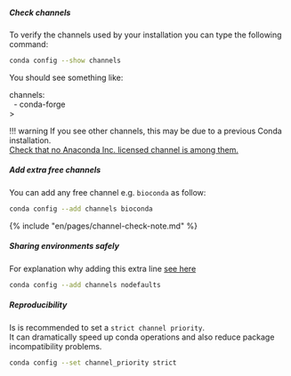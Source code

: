 ##### Check channels

To verify the channels used by your installation you can type the following command:

```bash
conda config --show channels
```

You should see something like:

<div class=custom-terminal>
channels:<br>
&nbsp;&nbsp;- conda-forge
</div>>

!!! warning
    If you see other channels, this may be due to a previous Conda installation.  
    [Check that no Anaconda Inc. licensed channel is among them.](../conda-check/#check-channels)


##### Add extra free channels

You can add any free channel e.g. `bioconda` as follow:

```bash
conda config --add channels bioconda
```

{%
include "en/pages/channel-check-note.md"
%}

##### Sharing environments safely

For explanation why adding this extra line [see here](../conda-share)  

```bash
conda config --add channels nodefaults
```

##### Reproducibility 

Is is recommended to set a `strict channel priority`.  
It can dramatically speed up conda operations and also reduce package incompatibility problems.

```bash
conda config --set channel_priority strict
```